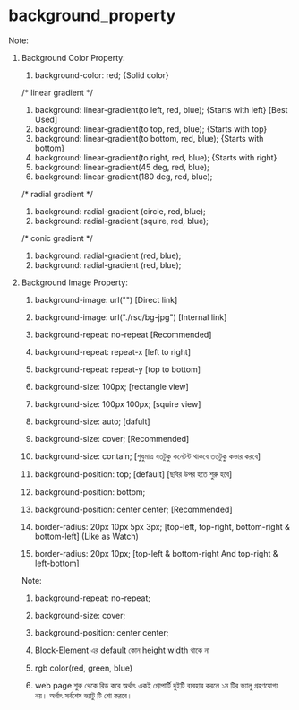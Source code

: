 # background_property

Note:

1. Background Color Property:

    1. background-color: red; {Solid color}

    /* linear gradient */
    1. background: linear-gradient(to left, red, blue); {Starts with left} [Best Used]
    2. background: linear-gradient(to top, red, blue); {Starts with top}
    3. background: linear-gradient(to bottom, red, blue); {Starts with bottom}
    4. background: linear-gradient(to right, red, blue); {Starts with right}
    5. background: linear-gradient(45 deg, red, blue);
    6. background: linear-gradient(180 deg, red, blue);

    /* radial gradient */
    1. background: radial-gradient (circle, red, blue);
    2. background: radial-gradient (squire, red, blue);

    /* conic gradient */
    1. background: radial-gradient (red, blue);
    2. background: radial-gradient (red, blue);

2. Background Image Property:

    1. background-image: url("") [Direct link]
    2. background-image: url("./rsc/bg-jpg") [Internal link]

    1. background-repeat: no-repeat [Recommended]
    2. background-repeat: repeat-x [left to right]
    3. background-repeat: repeat-y [top to bottom]
     
    1. background-size: 100px; [rectangle view]
    2. background-size: 100px 100px; [squire view]
    3. background-size: auto; [dafult]
    4. background-size: cover; [Recommended]
    5. background-size: contain; [শুধুমাত্র যতটুকু কনেটন্ট থাকবে ততটুকু কভার করবে]

    1. background-position: top; [default] [ছবির উপর হতে শুরু হবে]
    2. background-position: bottom; 
    3. background-position: center center; [Recommended]

    1. border-radius: 20px 10px 5px 3px; [top-left, top-right, bottom-right & bottom-left] (Like as Watch)
    2. border-radius: 20px 10px; [top-left & bottom-right And top-right & left-bottom]

    Note: 
    1. background-repeat: no-repeat;
    2. background-size: cover;
    3. background-position: center center;
    
    2. Block-Element এর default কোন height width থাকে না
    3. rgb color(red, green, blue)
    4. web page শুরু থেকে রিড করে অর্থাৎ একই প্রোপার্টি দুইটি ব্যবহার করলে ১ম টির ভ্যালু গ্রহণযোগ্য নয়। অর্থাৎ   সর্বশেষ ভ্যাটু টি শো করবে।
    